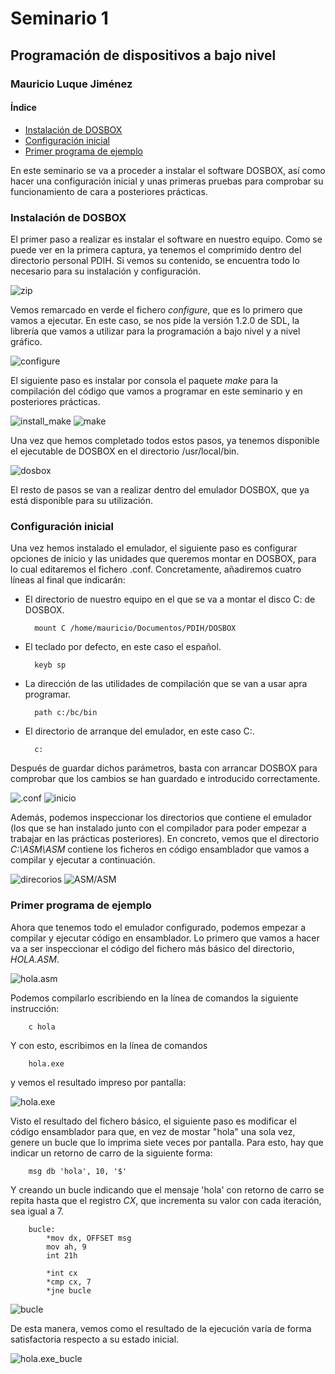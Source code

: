 #  <a id = "inicio"></a> Seminario 1

##  Programación de dispositivos a bajo nivel

###  Mauricio Luque Jiménez

####  Índice

- [Instalación de DOSBOX](#instalacion)
- [Configuración inicial ](#configuracion)
- [Primer programa de ejemplo](#helloworld)

En este seminario se va a proceder a instalar el software DOSBOX, así como hacer una configuración inicial y unas primeras pruebas para comprobar su funcionamiento de cara a posteriores prácticas.

### <a id = "instalacion"></a> Instalación de DOSBOX

El primer paso a realizar es instalar el software en nuestro equipo. Como se puede ver en la primera captura, ya tenemos el comprimido dentro del directorio personal PDIH. Si vemos su contenido, se encuentra todo lo necesario para su instalación y configuración.

![zip](./Capturas/1.png)

Vemos remarcado en verde el fichero _configure_, que es lo primero que vamos a ejecutar. En este caso, se nos pide la versión 1.2.0 de SDL, la librería que vamos a utilizar para la programación a bajo nivel y a nivel gráfico.

![configure](./Capturas/2.png)

El siguiente paso es instalar por consola el paquete _make_ para la compilación del código que vamos a programar en este seminario y en posteriores prácticas.

![install_make](./Capturas/3.png)
![make](./Capturas/4.png)

Una vez que hemos completado todos estos pasos, ya tenemos disponible el ejecutable de DOSBOX en el directorio /usr/local/bin.

![dosbox](./Capturas/5.png)

El resto de pasos se van a realizar dentro del emulador DOSBOX, que ya está disponible para su utilización.

### <a id = "configuracion"></a> Configuración inicial

Una vez hemos instalado el emulador, el siguiente paso es configurar opciones de inicio y las unidades que queremos montar en DOSBOX, para lo cual editaremos el fichero .conf. Concretamente, añadiremos cuatro líneas al final que indicarán:

- El directorio de nuestro equipo en el que se va a montar el disco C: de DOSBOX.

        mount C /home/mauricio/Documentos/PDIH/DOSBOX

- El teclado por defecto, en este caso el español.

        keyb sp

- La dirección de las utilidades de compilación que se van a usar apra programar.

        path c:/bc/bin

- El directorio de arranque del emulador, en este caso C:.

        c:

Después de guardar dichos parámetros, basta con arrancar DOSBOX para comprobar que los cambios se han guardado e introducido correctamente.

![.conf](./Capturas/6.png)
![inicio](./Capturas/7.png)

Además, podemos inspeccionar los directorios que contiene el emulador (los que se han instalado junto con el compilador para poder empezar a trabajar en las prácticas posteriores). En concreto, vemos que el directorio _C:\ASM\ASM_ contiene los ficheros en código ensamblador que vamos a compilar y ejecutar a continuación.

![direcorios](./Capturas/8.png)
![ASM/ASM](./Capturas/9.png)

### <a id = "helloworld"></a> Primer programa de ejemplo

Ahora que tenemos todo el emulador configurado, podemos empezar a compilar y ejecutar código en ensamblador. Lo primero que vamos a hacer va a ser inspeccionar el código del fichero más básico del directorio, _HOLA.ASM_.

![hola.asm](./Capturas/10.png)

Podemos compilarlo escribiendo en la línea de comandos la siguiente instrucción:

        c hola

Y con esto, escribimos en la línea de comandos

        hola.exe

y vemos el resultado impreso por pantalla:

![hola.exe](./Capturas/11.png)

Visto el resultado del fichero básico, el siguiente paso es modificar el código ensamblador para que, en vez de mostar "hola" una sola vez, genere un bucle que lo imprima siete veces por pantalla. Para esto, hay que indicar un retorno de carro de la siguiente forma:

        msg db 'hola', 10, '$'

Y creando un bucle indicando que el mensaje 'hola' con retorno de carro se repita hasta que el registro _CX_, que incrementa su valor con cada iteración, sea igual a 7.

        bucle:
            *mov dx, OFFSET msg
            mov ah, 9
            int 21h

            *int cx
            *cmp cx, 7
            *jne bucle

![bucle](./Capturas/12.png)

De esta manera, vemos como el resultado de la ejecución varía de forma satisfactoria respecto a su estado inicial.

![hola.exe_bucle](./Capturas/13.png)